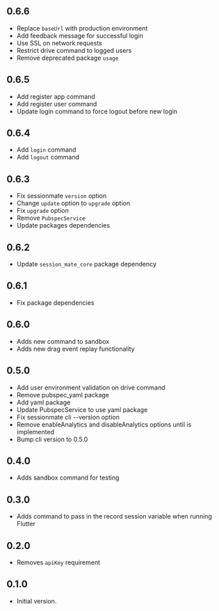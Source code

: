 ## 0.6.6

- Replace `baseUrl` with production environment
- Add feedback message for successful login
- Use SSL on network requests
- Restrict drive command to logged users
- Remove deprecated package `usage`

## 0.6.5

- Add register app command
- Add register user command
- Update login command to force logout before new login

## 0.6.4

- Add `login` command
- Add `logout` command

## 0.6.3

- Fix sessionmate `version` option
- Change `update` option to `upgrade` option
- Fix `upgrade` option
- Remove `PubspecService`
- Update packages dependencies

## 0.6.2

- Update `session_mate_core` package dependency

## 0.6.1

- Fix package dependencies

## 0.6.0

- Adds new command to sandbox
- Adds new drag event replay functionality

## 0.5.0

- Add user environment validation on drive command
- Remove pubspec_yaml package
- Add yaml package
- Update PubspecService to use yaml package
- Fix sessionmate cli --version option
- Remove enableAnalytics and disableAnalytics options until is implemented
- Bump cli version to 0.5.0

## 0.4.0

- Adds sandbox command for testing

## 0.3.0

- Adds command to pass in the record session variable when running Flutter

## 0.2.0

- Removes `apiKey` requirement

## 0.1.0

- Initial version.
